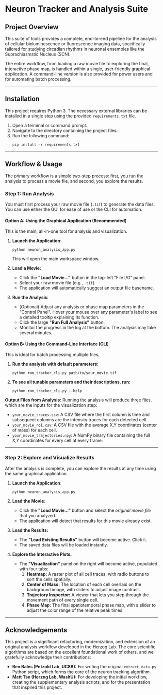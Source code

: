 # Neuron Tracker and Analysis Suite

## Project Overview

This suite of tools provides a complete, end-to-end pipeline for the analysis of cellular bioluminescence or fluorescence imaging data, specifically tailored for studying circadian rhythms in neuronal ensembles like the Suprachiasmatic Nucleus (SCN).

The entire workflow, from loading a raw movie file to exploring the final, interactive phase map, is handled within a single, user-friendly graphical application. A command-line version is also provided for power users and for automating batch processing.

---

## Installation

This project requires Python 3. The necessary external libraries can be installed in a single step using the provided `requirements.txt` file.

1.  Open a terminal or command prompt.
2.  Navigate to the directory containing the project files.
3.  Run the following command:
    ```
    pip install -r requirements.txt
    ```

---

## Workflow & Usage

The primary workflow is a simple two-step process: first, you run the analysis to process a movie file, and second, you explore the results.

### Step 1: Run Analysis

You must first process your raw movie file (`.tif`) to generate the data files. You can use either the GUI for ease of use or the CLI for automation.

#### Option A: Using the Graphical Application (Recommended)

This is the main, all-in-one tool for analysis and visualization.

1.  **Launch the Application:**
    ```
    python neuron_analysis_app.py
    ```
    This will open the main workspace window.

2.  **Load a Movie:**
    *   Click the **"Load Movie..."** button in the top-left "File I/O" panel.
    *   Select your raw movie file (e.g., `.tif`).
    *   The application will automatically suggest an output file basename.

3.  **Run the Analysis:**
    *   (Optional) Adjust any analysis or phase map parameters in the "Control Panel". Hover your mouse over any parameter's label to see a detailed tooltip explaining its function.
    *   Click the large **"Run Full Analysis"** button.
    *   Monitor the progress in the log at the bottom. The analysis may take several minutes.

#### Option B: Using the Command-Line Interface (CLI)

This is ideal for batch processing multiple files.

1.  **Run the analysis with default parameters:**
    ```
    python run_tracker_cli.py path/to/your_movie.tif
    ```
2.  **To see all tunable parameters and their descriptions, run:**
    ```
    python run_tracker_cli.py --help
    ```

**Output Files from Analysis:**
Running the analysis will produce three files, which are the inputs for the visualization step:
*   `your_movie_traces.csv`: A CSV file where the first column is time and subsequent columns are the intensity traces for each detected cell.
*   `your_movie_roi.csv`: A CSV file with the average X,Y coordinates (center of mass) for each cell.
*   `your_movie_trajectories.npy`: A NumPy binary file containing the full X,Y coordinates for every cell at every frame.

---

### Step 2: Explore and Visualize Results

After the analysis is complete, you can explore the results at any time using the same graphical application.

1.  **Launch the Application:**
    ```
    python neuron_analysis_app.py
    ```
2.  **Load the Movie:**
    *   Click the **"Load Movie..."** button and select the *original movie file* that you analyzed.
    *   The application will detect that results for this movie already exist.

3.  **Load the Results:**
    *   The **"Load Existing Results"** button will become active. Click it.
    *   The saved data files will be loaded instantly.

4.  **Explore the Interactive Plots:**
    *   The **"Visualization"** panel on the right will become active, populated with four tabs:
        1.  **Heatmap:** A raster plot of all cell traces, with radio buttons to sort the cells spatially.
        2.  **Center of Mass:** The location of each cell overlaid on the background image, with sliders to adjust image contrast.
        3.  **Trajectory Inspector:** A viewer that lets you step through the movement path of every single cell.
        4.  **Phase Map:** The final spatiotemporal phase map, with a slider to adjust the color range of the relative peak times.

---

## Acknowledgements

This project is a significant refactoring, modernization, and extension of an original analysis workflow developed in the Herzog Lab. The core scientific algorithms are based on the excellent foundational work of others, and we gratefully acknowledge their contributions:

*   **Ben Bales (Petzold Lab, UCSB):** For writing the original `extract_data.py` Python script, which forms the core of the neuron tracking algorithm.
*   **Matt Tso (Herzog Lab, WashU):** For developing the initial workflow, creating the supplementary analysis scripts, and for the presentation that inspired this project.